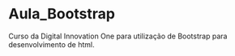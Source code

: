 # Aula_Bootstrap
Curso da Digital Innovation One para utilização de Bootstrap para desenvolvimento de html.
